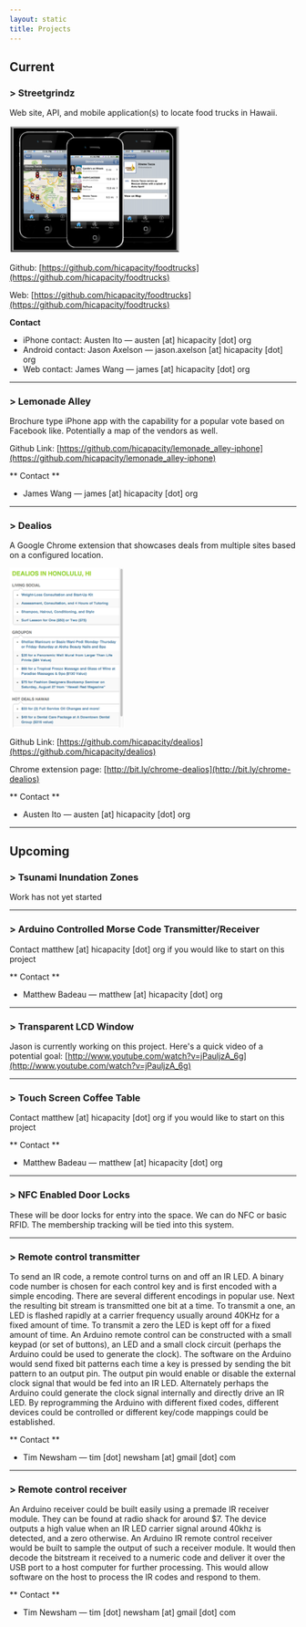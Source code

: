 ```yaml
---
layout: static
title: Projects
---
```

Current
-------
### > Streetgrindz ###
Web site, API, and mobile application(s) to locate food trucks in Hawaii.

<a href="/img/wp-uploads/2011/08/streetgrindz-iphone-app.png" class="pirobox" rel="single" title="StreetGrindz iPhone App"><img src="/img/wp-uploads/2011/08/streetgrindz-iphone-app.png" width="300"></a>

Github: [https://github.com/hicapacity/foodtrucks](https://github.com/hicapacity/foodtrucks)

Web: [https://github.com/hicapacity/foodtrucks](https://github.com/hicapacity/foodtrucks)

**Contact**

* iPhone contact: Austen Ito &mdash; austen [at] hicapacity [dot] org
* Android contact: Jason Axelson &mdash; jason.axelson [at] hicapacity [dot] org
* Web contact: James Wang &mdash; james [at] hicapacity [dot] org

***

### > Lemonade Alley ###
Brochure type iPhone app with the capability for a popular vote based on Facebook like. Potentially a map of the vendors as well.

Github Link: [https://github.com/hicapacity/lemonade_alley-iphone](https://github.com/hicapacity/lemonade_alley-iphone)

** Contact **

* James Wang &mdash; james [at] hicapacity [dot] org

***

### > Dealios ###
A Google Chrome extension that showcases deals from multiple sites based on a configured location.

<a href="/img/wp-uploads/2011/08/dealios-screenshot-normal.png" class="pirobox" rel="single" title="Dealios"><img src="/img/wp-uploads/2011/08/dealios-screenshot-normal.png" width="200"></a>

Github Link: [https://github.com/hicapacity/dealios](https://github.com/hicapacity/dealios)

Chrome extension page: [http://bit.ly/chrome-dealios](http://bit.ly/chrome-dealios)

** Contact **

* Austen Ito &mdash; austen [at] hicapacity [dot] org

***

Upcoming
--------

### > Tsunami Inundation Zones ###
Work has not yet started

***

### > Arduino Controlled Morse Code Transmitter/Receiver ###
Contact matthew [at] hicapacity [dot] org if you would like to start on this project

** Contact **

* Matthew Badeau &mdash; matthew [at] hicapacity [dot] org

***

### > Transparent LCD Window ###
Jason is currently working on this project. Here's a quick video of a potential goal: [http://www.youtube.com/watch?v=jPauljzA_6g](http://www.youtube.com/watch?v=jPauljzA_6g)

*** 

### > Touch Screen Coffee Table ###
Contact matthew [at] hicapacity [dot] org if you would like to start on this project

** Contact **

* Matthew Badeau &mdash; matthew [at] hicapacity [dot] org

***

### > NFC Enabled Door Locks ###
These will be door locks for entry into the space. We can do NFC or basic RFID. The membership tracking will be tied into this system.

***

### > Remote control transmitter ###
To send an IR code, a remote control turns on and off an IR LED. A binary code number is chosen for each control key and is first encoded with a simple encoding. There are several different encodings in popular use. Next the resulting bit stream is transmitted one bit at a time. To transmit a one, an LED is flashed rapidly at a carrier frequency usually around 40KHz for a fixed amount of time. To transmit a zero the LED is kept off for a fixed amount of time. An Arduino remote control can be constructed with a small keypad (or set of buttons), an LED and a small clock circuit (perhaps the Arduino could be used to generate the clock). The software on the Arduino would send fixed bit patterns each time a key is pressed by sending the bit pattern to an output pin. The output pin would enable or disable the external clock signal that would be fed into an IR LED. Alternately perhaps the Arduino could generate the clock signal internally and directly drive an IR LED. By reprogramming the Arduino with different fixed codes, different devices could be controlled or different key/code mappings could be established.

** Contact **

* Tim Newsham &mdash; tim [dot] newsham [at] gmail [dot] com

***

### > Remote control receiver ###
An Arduino receiver could be built easily using a premade IR receiver module. They can be found at radio shack for around $7. The device outputs a high value when an IR LED carrier signal around 40khz is detected, and a zero otherwise. An Arduino IR remote control receiver would be built to sample the output of such a receiver module. It would then decode the bitstream it received to a numeric code and deliver it over the USB port to a host computer for further processing. This would allow software on the host to process the IR codes and respond to them.

** Contact **

* Tim Newsham &mdash; tim [dot] newsham [at] gmail [dot] com